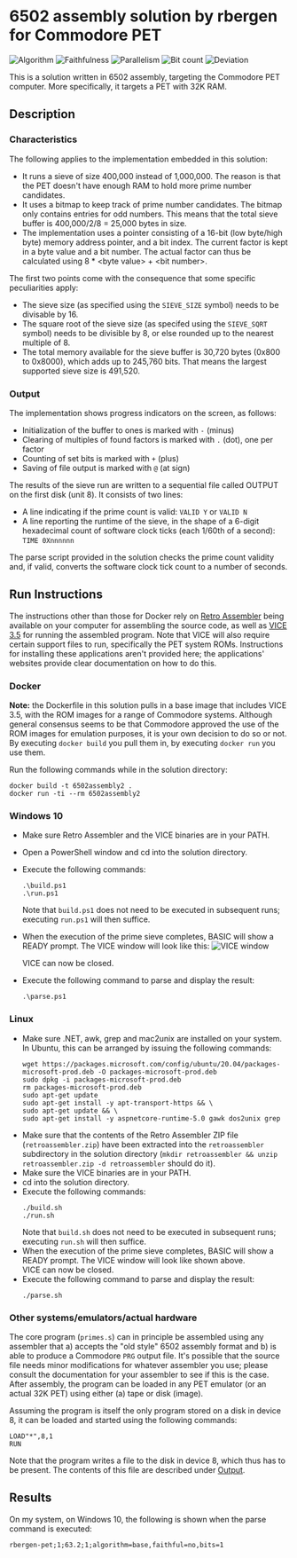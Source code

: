 # 6502 assembly solution by rbergen for Commodore PET

![Algorithm](https://img.shields.io/badge/Algorithm-base-green)
![Faithfulness](https://img.shields.io/badge/Faithful-no-yellowgreen)
![Parallelism](https://img.shields.io/badge/Parallel-no-green)
![Bit count](https://img.shields.io/badge/Bits-1-green)
![Deviation](https://img.shields.io/badge/Deviation-sievesize-blue)

This is a solution written in 6502 assembly, targeting the Commodore PET computer. More specifically, it targets a PET with 32K RAM.

## Description
### Characteristics
The following applies to the implementation embedded in this solution:
- It runs a sieve of size 400,000 instead of 1,000,000. The reason is that the PET doesn't have enough RAM to hold more prime number candidates.
- It uses a bitmap to keep track of prime number candidates. The bitmap only contains entries for odd numbers. This means that the total sieve buffer is 400,000/2/8 = 25,000 bytes in size.
- The implementation uses a pointer consisting of a 16-bit (low byte/high byte) memory address pointer, and a bit index. The current factor is kept in a byte value and a bit number. The actual factor can thus be calculated using 8 * &lt;byte value&gt; + &lt;bit number&gt;. 

The first two points come with the consequence that some specific peculiarities apply:
- The sieve size (as specified using the `SIEVE_SIZE` symbol) needs to be divisable by 16.
- The square root of the sieve size (as specifed using the `SIEVE_SQRT` symbol) needs to be divisible by 8, or else rounded up to the nearest multiple of 8.
- The total memory available for the sieve buffer is 30,720 bytes (0x800 to 0x8000), which adds up to 245,760 bits. That means the largest supported sieve size is 491,520.

### Output
The implementation shows progress indicators on the screen, as follows:
- Initialization of the buffer to ones is marked with `-` (minus)
- Clearing of multiples of found factors is marked with `.` (dot), one per factor
- Counting of set bits is marked with `+` (plus)
- Saving of file output is marked with `@` (at sign)

The results of the sieve run are written to a sequential file called OUTPUT on the first disk (unit 8). It consists of two lines:
- A line indicating if the prime count is valid: `VALID Y` or `VALID N`
- A line reporting the runtime of the sieve, in the shape of a 6-digit hexadecimal count of software clock ticks (each 1/60th of a second): `TIME 0Xnnnnnn`

The parse script provided in the solution checks the prime count validity and, if valid, converts the software clock tick count to a number of seconds.

## Run Instructions
The instructions other than those for Docker rely on [Retro Assembler](https://enginedesigns.net/retroassembler) being available on your computer for assembling the source code, as well as [VICE 3.5](https://vice-emu.sourceforge.io/) for running the assembled program. Note that VICE will also require certain support files to run, specifically the PET system ROMs.
Instructions for installing these applications aren't provided here; the applications' websites provide clear documentation on how to do this.

### Docker
**Note:** the Dockerfile in this solution pulls in a base image that includes VICE 3.5, with the ROM images for a range of Commodore systems. Although general consensus seems to be that Commodore approved the use of the ROM images for emulation purposes, it is your own decision to do so or not. By executing `docker build` you pull them in, by executing `docker run` you use them.

Run the following commands while in the solution directory:
```
docker build -t 6502assembly2 .
docker run -ti --rm 6502assembly2
```

### Windows 10
- Make sure Retro Assembler and the VICE binaries are in your PATH.
- Open a PowerShell window and cd into the solution directory.
- Execute the following commands:
  ```
  .\build.ps1
  .\run.ps1
  ```
  Note that `build.ps1` does not need to be executed in subsequent runs; executing `run.ps1` will then suffice.
- When the execution of the prime sieve completes, BASIC will show a READY prompt. The VICE window will look like this:
  ![VICE window](https://i.ibb.co/S09QLfP/petprimes.png)

  VICE can now be closed.
- Execute the following command to parse and display the result:
  ```
  .\parse.ps1
  ```

### Linux
- Make sure .NET, awk, grep and mac2unix are installed on your system. In Ubuntu, this can be arranged by issuing the following commands:
  ```
  wget https://packages.microsoft.com/config/ubuntu/20.04/packages-microsoft-prod.deb -O packages-microsoft-prod.deb
  sudo dpkg -i packages-microsoft-prod.deb
  rm packages-microsoft-prod.deb
  sudo apt-get update
  sudo apt-get install -y apt-transport-https && \
  sudo apt-get update && \
  sudo apt-get install -y aspnetcore-runtime-5.0 gawk dos2unix grep
  ```
- Make sure that the contents of the Retro Assembler ZIP file (`retroassembler.zip`) have been extracted into the `retroassembler` subdirectory in the solution directory (`mkdir retroassembler && unzip retroassembler.zip -d retroassembler` should do it).
- Make sure the VICE binaries are in your PATH.
- cd into the solution directory.
- Execute the following commands:
  ```
  ./build.sh
  ./run.sh
  ```
  Note that `build.sh` does not need to be executed in subsequent runs; executing `run.sh` will then suffice.
- When the execution of the prime sieve completes, BASIC will show a READY prompt. The VICE window will look like shown above. <br/>
  VICE can now be closed.
- Execute the following command to parse and display the result:
  ```
  ./parse.sh
  ```

### Other systems/emulators/actual hardware
The core program (`primes.s`) can in principle be assembled using any assembler that a) accepts the "old style" 6502 assembly format and b) is able to produce a Commodore `PRG` output file. It's possible that the source file needs minor modifications for whatever assembler you use; please consult the documentation for your assembler to see if this is the case.
After assembly, the program can be loaded in any PET emulator (or an actual 32K PET) using either (a) tape or disk (image). 

Assuming the program is itself the only program stored on a disk in device 8, it can be loaded and started using the following commands:
```
LOAD"*",8,1
RUN
```

Note that the program writes a file to the disk in device 8, which thus has to be present. The contents of this file are described under [Output](#output).

## Results
On my system, on Windows 10, the following is shown when the parse command is executed:
```
rbergen-pet;1;63.2;1;algorithm=base,faithful=no,bits=1
```
